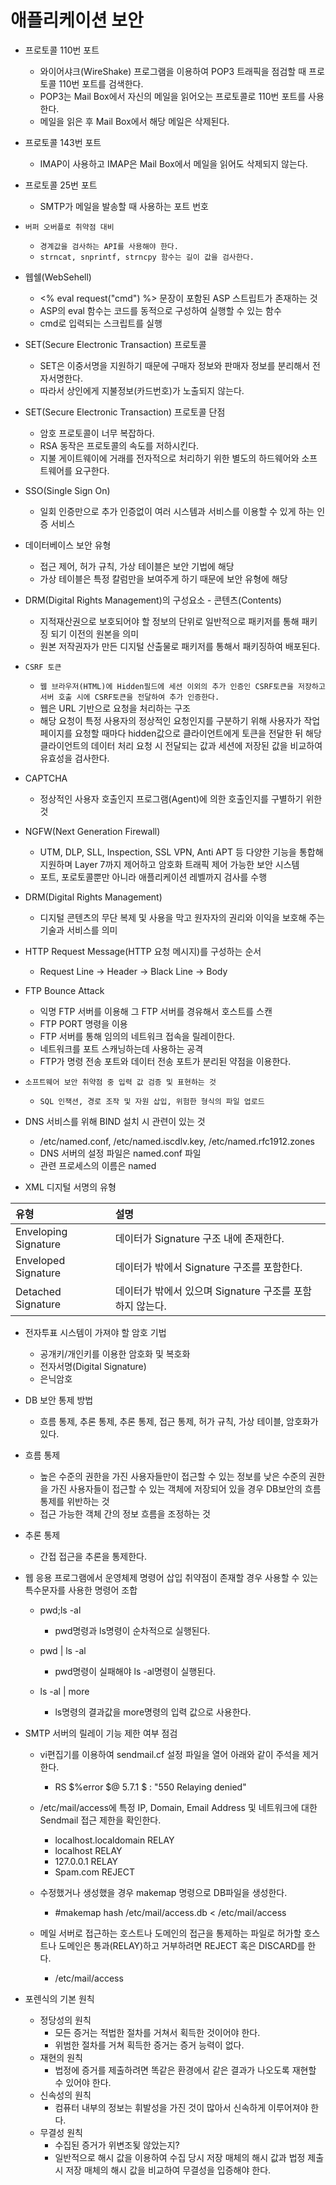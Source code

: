 # 애플리케이션 보안
- 프로토콜 110번 포트
  - 와이어샤크(WireShake) 프로그램을 이용하여 POP3 트래픽을 점검할 때 프로토콜 110번 포트를 검색한다.
  - POP3는 Mail Box에서 자신의 메일을 읽어오는 프로토콜로 110번 포트를 사용한다.
  - 메일을 읽은 후 Mail Box에서 해당 메일은 삭제된다.

- 프로토콜 143번 포트
  - IMAP이 사용하고 IMAP은 Mail Box에서 메일을 읽어도 삭제되지 않는다.

- 프로토콜 25번 포트
  - SMTP가 메일을 발송할 때 사용하는 포트 번호

- `버퍼 오버플로 취약점 대비`
  - `경계값을 검사하는 API를 사용해야 한다.`
  - `strncat, snprintf, strncpy 함수는 길이 값을 검사한다.`

- 웹쉘(WebSehell)
  - <% eval request("cmd") %> 문장이 포함된 ASP 스트립트가 존재하는 것
  - ASP의 eval 함수는 코드를 동적으로 구성하여 실행할 수 있는 함수
  - cmd로 입력되는 스크립트를 실행
  
- SET(Secure Electronic Transaction) 프로토콜
  - SET은 이중서명을 지원하기 때문에 구매자 정보와 판매자 정보를 분리해서 전자서명한다.
  - 따라서 상인에게 지불정보(카드번호)가 노출되지 않는다.

- SET(Secure Electronic Transaction) 프로토콜 단점
  - 암호 프로토콜이 너무 복잡하다.
  - RSA 동작은 프로토콜의 속도를 저하시킨다.
  - 지불 게이트웨이에 거래를 전자적으로 처리하기 위한 별도의 하드웨어와 소프트웨어를 요구한다.

- SSO(Single Sign On)
  - 일회 인증만으로 추가 인증없이 여러 시스템과 서비스를 이용할 수 있게 하는 인증 서비스

- 데이터베이스 보안 유형
  - 접근 제어, 허가 규칙, 가상 테이블은 보안 기법에 해당
  - 가상 테이블은 특정 칼럼만을 보여주게 하기 때문에 보안 유형에 해당

- DRM(Digital Rights Management)의 구성요소 - 콘텐츠(Contents)
  - 지적재산권으로 보호되어야 할 정보의 단위로 일반적으로 패키저를 통해 패키징 되기 이전의 원본을 의미
  - 원본 저작권자가 만든 디지털 산출물로 패키저를 통해서 패키징하여 배포된다.

- `CSRF 토큰`
  - `웹 브라우저(HTML)에 Hidden필드에 세션 이외의 추가 인증인 CSRF토큰을 저장하고 서버 호출 시에 CSRF토큰을 전달하여 추가 인증한다.`
  - 웹은 URL 기반으로 요청을 처리하는 구조
  - 해당 요청이 특정 사용자의 정상적인 요청인지를 구분하기 위해 사용자가 작업 페이지를 요청할 때마다 hidden값으로 클라이언트에게 토큰을 전달한 뒤 해당 클라이언트의 데이터 처리 요청 시 전달되는 값과 세션에 저장된 값을 비교하여 유효성을 검사한다.

- CAPTCHA 
  - 정상적인 사용자 호출인지 프로그램(Agent)에 의한 호출인지를 구별하기 위한 것

- NGFW(Next Generation Firewall)
    - UTM, DLP, SLL, Inspection, SSL VPN, Anti APT 등 다양한 기능을 통합해 지원하며 Layer 7까지 제어하고 암호화 트래픽 제어 가능한 보안 시스템
    - 포트, 포로토콜뿐만 아니라 애플리케이션 레벨까지 검사를 수행

- DRM(Digital Rights Management)
    - 디지털 콘텐츠의 무단 복제 및 사용을 막고 원자자의 권리와 이익을 보호해 주는 기술과 서비스를 의미

- HTTP Request Message(HTTP 요청 메시지)를 구성하는 순서
  - Request Line -> Header -> Black Line -> Body

- FTP Bounce Attack
  - 익명 FTP 서버를 이용해 그 FTP 서버를 경유해서 호스트를 스캔
  - FTP PORT 명령을 이용
  - FTP 서버를 통해 임의의 네트워크 접속을 릴레이한다.
  - 네트워크를 포트 스캐닝하는데 사용하는 공격
  - FTP가 명령 전송 포트와 데이터 전송 포트가 분리된 약점을 이용한다.

- `소프트웨어 보안 취약점 중 입력 값 검증 및 표현하는 것`
  - `SQL 인잭션, 경로 조작 및 자원 삽입, 위험한 형식의 파일 업로드`

- DNS 서비스를 위해 BIND 설치 시 관련이 있는 것
  -  /etc/named.conf, /etc/named.iscdlv.key, /etc/named.rfc1912.zones
  -  DNS 서버의 설정 파일은 named.conf 파일
  -  관련 프로세스의 이름은 named

- XML 디지털 서명의 유형

|유형|설명|
|:----|:----|
|Enveloping Signature|데이터가 Signature 구조 내에 존재한다.|
|Enveloped Signature|데이터가 밖에서 Signature 구조를 포함한다.|
|Detached Signature|데이터가 밖에서 있으며 Signature 구조를 포함하지 않는다.|

- 전자투표 시스템이 가져야 할 암호 기법
  - 공개키/개인키를 이용한 암호화 및 복호화
  - 전자서명(Digital Signature)
  - 은닉암호

- DB 보안 통제 방법
  - 흐름 통제, 추론 통제, 추론 통제, 접근 통제, 허가 규칙, 가상 테이블, 암호화가 있다. 

- 흐름 통제
  - 높은 수준의 권한을 가진 사용자들만이 접근할 수 있는 정보를 낮은 수준의 권한을 가진 사용자들이 접근할 수 있는 객체에 저장되어 있을 경우 DB보안의 흐름통제를 위반하는 것
  - 접근 가능한 객체 간의 정보 흐름을 조정하는 것

-  추론 통제
   -  간접 접근을 추론을 통제한다.

- 웹 응용 프로그램에서 운영체제 명령어 삽입 취약점이 존재할 경우 사용할 수 있는 특수문자를 사용한 명령어 조합
  - pwd;ls -al
    - pwd명령과 ls명령이 순차적으로 실행된다.

  - pwd | ls -al
    - pwd명령이 실패해야 ls -al명령이 실행된다.

  - ls -al | more
    - ls명령의 결과값을 more명령의 입력 값으로 사용한다.

- SMTP 서버의 릴레이 기능 제한 여부 점검
  - vi편집기를 이용하여 sendmail.cf 설정 파일을 열어 아래와 같이 주석을 제거한다.
    - RS $%error $@ 5.7.1 $ : "550 Relaying denied"
  - /etc/mail/access에 특정 IP, Domain, Email Address 및 네트워크에 대한 Sendmail 접근 제한을 확인한다.
    - localhost.localdomain RELAY
    - localhost RELAY
    - 127.0.0.1 RELAY
    - Spam.com REJECT
  - 수정했거나 생성했을 경우 makemap 명령으로 DB파일을 생성한다.
    - #makemap hash /etc/mail/access.db < /etc/mail/access

  - 메일 서버로 접근하는 호스트나 도메인의 접근을 통제하는 파일로 허가할 호스트나 도메인은 통과(RELAY)하고 거부하려면 REJECT 혹은 DISCARD를 한다.
    - /etc/mail/access  

- 포렌식의 기본 원칙
  - 정당성의 원칙
    - 모든 증거는 적법한 절차를 거쳐서 획득한 것이어야 한다.
    - 위범한 절차를 거쳐 획득한 증거는 증거 능력이 없다.
  - 재현의 원칙
    - 법정에 증거를 제출하려면 똑같은 환경에서 같은 결과가 나오도록 재현할 수 있어야 한다.
  - 신속성의 원칙
    - 컴퓨터 내부의 정보는 휘발성을 가진 것이 많아서 신속하게 이루어져야 한다.
  - 무결성 원칙
    - 수집된 증거가 위변조됮 않았는지?
    - 일반적으로 해시 값을 이용하여 수집 당시 저장 매체의 해시 값과 법정 제출 시 저장 매체의 해시 값을 비교하여 무결성을 입증해야 한다.


